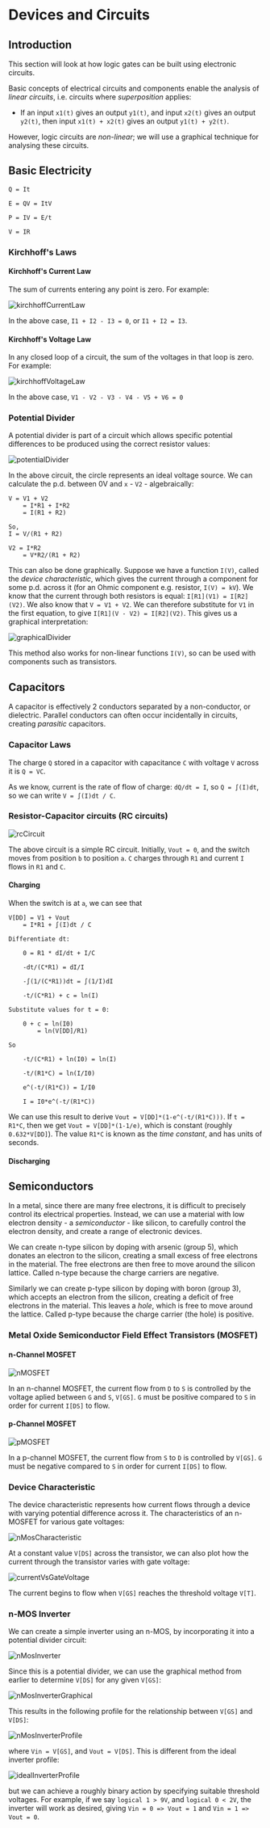 # Devices and Circuits

## Introduction

This section will look at how logic gates can be built using electronic circuits.

Basic concepts of electrical circuits and components enable the analysis of *linear circuits*, i.e. circuits where *superposition* applies:

- If an input `x1(t)` gives an output `y1(t)`, and input `x2(t)` gives an output `y2(t)`, then input `x1(t) + x2(t)` gives an output `y1(t) + y2(t)`.

However, logic circuits are *non-linear*; we will use a graphical technique for analysing these circuits.

## Basic Electricity

```
Q = It

E = QV = ItV

P = IV = E/t

V = IR
```

### Kirchhoff's Laws

#### Kirchhoff's Current Law

The sum of currents entering any point is zero. For example:

![kirchhoffCurrentLaw](notesImages/kirchhoffCurrentLaw.png)

In the above case, `I1 + I2 - I3 = 0`, or `I1 + I2 = I3`.

#### Kirchhoff's Voltage Law

In any closed loop of a circuit, the sum of the voltages in that loop is zero. For example:

![kirchhoffVoltageLaw](notesImages/kirchhoffVoltageLaw.png)

In the above case, `V1 - V2 - V3 - V4 - V5 + V6 = 0`

### Potential Divider

A potential divider is part of a circuit which allows specific potential differences to be produced using the correct resistor values:

![potentialDivider](notesImages/potentialDivider.png)

In the above circuit, the circle represents an ideal voltage source. We can calculate the p.d. between 0V and `x` - `V2` - algebraically:

```
V = V1 + V2
    = I*R1 + I*R2
    = I(R1 + R2)

So,
I = V/(R1 + R2)

V2 = I*R2
    = V*R2/(R1 + R2)
```

This can also be done graphically. Suppose we have a function `I(V)`, called the *device characteristic*, which gives the current through a component for some p.d. across it (for an Ohmic component e.g. resistor, `I(V) = kV`). We know that the current through both resistors is equal: `I[R1](V1) = I[R2](V2)`. We also know that `V = V1 + V2`. We can therefore substitute for `V1` in the first equation, to give `I[R1](V - V2) = I[R2](V2)`. This gives us a graphical interpretation:

![graphicalDivider](notesImages/graphicalDivider.png)

This method also works for non-linear functions `I(V)`, so can be used with components such as transistors.

## Capacitors

A capacitor is effectively 2 conductors separated by a non-conductor, or dielectric. Parallel conductors can often occur incidentally in circuits, creating *parasitic* capacitors.

### Capacitor Laws

The charge `Q` stored in a capacitor with capacitance `C` with voltage `V` across it is `Q = VC`.

As we know, current is the rate of flow of charge: `dQ/dt = I`, so `Q = ∫(I)dt`, so we can write `V = ∫(I)dt / C`.

### Resistor-Capacitor circuits (RC circuits)

![rcCircuit](notesImages/rcCircuit.png)

The above circuit is a simple RC circuit. Initially, `Vout = 0`, and the switch moves from position `b` to position `a`. `C` charges through `R1` and current `I` flows in `R1` and `C`.

#### Charging
When the switch is at `a`, we can see that

```
V[DD] = V1 + Vout
    = I*R1 + ∫(I)dt / C

Differentiate dt:

    0 = R1 * dI/dt + I/C

    -dt/(C*R1) = dI/I

    -∫(1/(C*R1))dt = ∫(1/I)dI

    -t/(C*R1) + c = ln(I)

Substitute values for t = 0:

    0 + c = ln(I0)
        = ln(V[DD]/R1)

So

    -t/(C*R1) + ln(I0) = ln(I)

    -t/(R1*C) = ln(I/I0)

    e^(-t/(R1*C)) = I/I0

    I = I0*e^(-t/(R1*C))

```

We can use this result to derive `Vout = V[DD]*(1-e^(-t/(R1*C)))`. If `t = R1*C`, then we get `Vout = V[DD]*(1-1/e)`, which is constant (roughly `0.632*V[DD]`). The value `R1*C` is known as the *time constant*, and has units of seconds.

#### Discharging

## Semiconductors

In a metal, since there are many free electrons, it is difficult to precisely control its electrical properties. Instead, we can use a material with low electron density - a *semiconductor* - like silicon, to carefully control the electron density, and create a range of electronic devices.

We can create n-type silicon by doping with arsenic (group 5), which donates an electron to the silicon, creating a small excess of free electrons in the material. The free electrons are then free to move around the silicon lattice. Called n-type because the charge carriers are negative.

Similarly we can create p-type silicon by doping with boron (group 3), which accepts an electron from the silicon, creating a deficit of free electrons in the material. This leaves a *hole*, which is free to move around the lattice. Called p-type because the charge carrier (the hole) is positive.

### Metal Oxide Semiconductor Field Effect Transistors (MOSFET)

#### n-Channel MOSFET

![nMOSFET](notesImages/nMOSFET.png)

In an n-channel MOSFET, the current flow from `D` to `S` is controlled by the voltage aplied between `G` and `S`, `V[GS]`. `G` must be positive compared to `S` in order for current `I[DS]` to flow.

#### p-Channel MOSFET

![pMOSFET](notesImages/pMOSFET.png)

In a p-channel MOSFET, the current flow from `S` to `D` is controlled by `V[GS]`. `G` must be negative compared to `S` in order for current `I[DS]` to flow.

### Device Characteristic

The device characteristic represents how current flows through a device with varying potential difference across it. The characteristics of an n-MOSFET for various gate voltages:

![nMosCharacteristic](notesImages/nMosCharacteristic.png)

At a constant value `V[DS]` across the transistor, we can also plot how the current through the transistor varies with gate voltage:

![currentVsGateVoltage](notesImages/currentVsGateVoltage.png)

The current begins to flow when `V[GS]` reaches the threshold voltage `V[T]`.

### n-MOS Inverter

We can create a simple inverter using an n-MOS, by incorporating it into a potential divider circuit:

![nMosInverter](notesImages/nMosInverter.png)

Since this is a potential divider, we can use the graphical method from earlier to determine `V[DS]` for any given `V[GS]`:

![nMosInverterGraphical](notesImages/nMosInverterGraphical.png)

This results in the following profile for the relationship between `V[GS]` and `V[DS]`:

![nMosInverterProfile](notesImages/nMosInverterProfile.png)

where `Vin = V[GS]`, and `Vout = V[DS]`. This is different from the ideal inverter profile:

![idealInverterProfile](notesImages/idealInverterProfile.png)

but we can achieve a roughly binary action by specifying suitable threshold voltages. For example, if we say `logical 1 > 9V`, and `logical 0 < 2V`, the inverter will work as desired, giving `Vin = 0 => Vout = 1` and `Vin = 1 => Vout = 0`.
